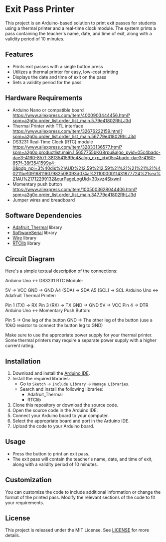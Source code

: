 # Exit Pass Printer

This project is an Arduino-based solution to print exit passes for students using a thermal printer and a real-time clock module. The system prints a pass containing the teacher's name, date, and time of exit, along with a validity period of 10 minutes.

## Features

- Prints exit passes with a single button press
- Utilizes a thermal printer for easy, low-cost printing
- Displays the date and time of exit on the pass
- Sets a validity period for the pass

## Hardware Requirements

- Arduino Nano or compatible board https://www.aliexpress.com/item/4000903444456.html?spm=a2g0o.order_list.order_list_main.5.79e41802RhLJ3d
- Thermal Printer with TTL interface https://www.aliexpress.com/item/32676222159.html?spm=a2g0o.order_list.order_list_main.567.79e41802RhLJ3d
- DS3231 Real-Time Clock (RTC) module https://www.aliexpress.com/item/32833136577.html?spm=a2g0o.productlist.main.1.5657755bKG8rpu&algo_pvid=05c4badc-dae3-4160-857f-38f3541599e4&algo_exp_id=05c4badc-dae3-4160-857f-38f3541599e4-0&pdp_npi=3%40dis%21AUD%212.59%212.59%21%21%21%21%21%40211be10916811607982508093d074a%2110000011431877724%21sea%21AU%21712299132&curPageLogUid=30xvz4SixwnI
- Momentary push button https://www.aliexpress.com/item/1005003628044406.html?spm=a2g0o.order_list.order_list_main.347.79e41802RhLJ3d
- Jumper wires and breadboard

## Software Dependencies

- [Adafruit_Thermal](https://github.com/adafruit/Adafruit-Thermal-Printer-Library) library
- [SoftwareSerial](https://www.arduino.cc/en/Reference/softwareSerial) library
- [Wire](https://www.arduino.cc/en/Reference/Wire) library
- [RTClib](https://github.com/adafruit/RTClib) library

## Circuit Diagram

Here's a simple textual description of the connections:

Arduino Uno <-> DS3231 RTC Module:

5V -> VCC
GND -> GND
A4 (SDA) -> SDA
A5 (SCL) -> SCL
Arduino Uno <-> Adafruit Thermal Printer:

Pin 1 (TX) -> RX
Pin 3 (RX) -> TX
GND -> GND
5V -> VCC
Pin 4 -> DTR
Arduino Uno <-> Momentary Push Button:

Pin 5 -> One leg of the button
GND -> The other leg of the button (use a 10kΩ resistor to connect the button leg to GND)

Make sure to use the appropriate power supply for your thermal printer. Some thermal printers may require a separate power supply with a higher current rating.

## Installation

1. Download and install the [Arduino IDE](https://www.arduino.cc/en/software).
2. Install the required libraries:
   - Go to `Sketch` -> `Include Library` -> `Manage Libraries`.
   - Search and install the following libraries:
     - Adafruit_Thermal
     - RTClib
3. Clone this repository or download the source code.
4. Open the source code in the Arduino IDE.
5. Connect your Arduino board to your computer.
6. Select the appropriate board and port in the Arduino IDE.
7. Upload the code to your Arduino board.

## Usage

- Press the button to print an exit pass.
- The exit pass will contain the teacher's name, date, and time of exit, along with a validity period of 10 minutes.

## Customization

You can customize the code to include additional information or change the format of the printed pass. Modify the relevant sections of the code to fit your requirements.

## License

This project is released under the MIT License. See [LICENSE](LICENSE) for more details.
